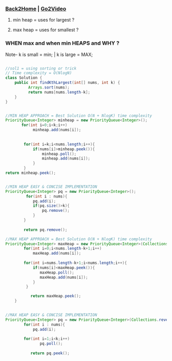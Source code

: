 ### [Back2Home](https://github.com/RecursiveSharma/ArraysCodingQuestions/main/README.md) | [Go2Video](#)

1) min heap = uses for largest ?

2) max heap = uses for smallest ?

### WHEN max and when min HEAPS and WHY ?

 Note- k is small = min; | k is large = MAX;
```java

//sol1 = using sorting or trick
// Time complexity = O(NlogN)
class Solution {
    public int findKthLargest(int[] nums, int k) {
          Arrays.sort(nums);
          return nums[nums.length-k];
    }
}

```

```java

//MIN HEAP APPROACH = Best Solution O(N + NlogK) time complexity
PriorityQueue<Integer> minheap = new PriorityQueue<Integer>();
       for(int i=0;i<k;i++)
            minheap.add(nums[i]);
        
        
        for(int i=k;i<nums.length;i++){
            if(nums[i]>minheap.peek()){
                minheap.poll();
                minheap.add(nums[i]);
            }
        }
return minheap.peek();
```
```java

//MIN HEAP EASY & CONCISE IMPLEMENTATION
PriorityQueue<Integer> pq = new PriorityQueue<Integer>();  
         for(int i : nums){
            pq.add(i);
            if(pq.size()>k){
                pq.remove();
            }
        }
        
        return pq.remove();

```


```java
//MAX HEAP APPROACH = Best Solution O(N + NlogK) time complexity
PriorityQueue<Integer> maxHeap = new PriorityQueue<Integer>(Collections.reverseOrder());   
        for(int i=0;i<nums.length-k+1;i++)
            maxHeap.add(nums[i]);
            
        for(int i=nums.length-k+1;i<nums.length;i++){
            if(nums[i]<maxHeap.peek()){
               maxHeap.poll();
               maxHeap.add(nums[i]);
            }
         }

           return maxHeap.peek(); 
    }
    
```

```java
//MAX HEAP EASY & CONCISE IMPLEMENTATION
PriorityQueue<Integer> pq = new PriorityQueue<Integer>(Collections.reverseOrder());   
        for(int i : nums){
            pq.add(i);
            
        for(int i=1;i<k;i++)
               pq.poll();
        
           return pq.peek(); 
           
```

